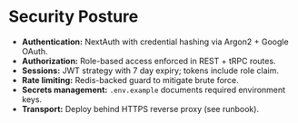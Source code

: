 # Security Posture

- **Authentication:** NextAuth with credential hashing via Argon2 + Google OAuth.
- **Authorization:** Role-based access enforced in REST + tRPC routes.
- **Sessions:** JWT strategy with 7 day expiry; tokens include role claim.
- **Rate limiting:** Redis-backed guard to mitigate brute force.
- **Secrets management:** `.env.example` documents required environment keys.
- **Transport:** Deploy behind HTTPS reverse proxy (see runbook).
